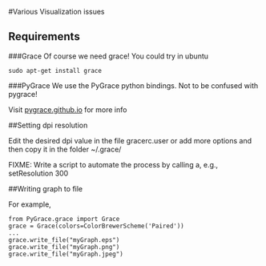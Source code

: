 #Various Visualization issues


## Requirements


###Grace
Of course we need grace! You could try in ubuntu
```
sudo apt-get install grace
```

###PyGrace
We use the PyGrace python bindings. Not to be confused with pygrace!

Visit [pygrace.github.io](pygrace.github.io) for more info

##Setting dpi resolution

Edit the desired dpi value in the file gracerc.user or add more options and then copy it in the folder ~/.grace/ 

FIXME: Write a script to automate the process by calling a, e.g., setResolution 300


##Writing graph to file

For example, 
```
from PyGrace.grace import Grace
grace = Grace(colors=ColorBrewerScheme('Paired'))
...
grace.write_file("myGraph.eps")
grace.write_file("myGraph.png")
grace.write_file("myGraph.jpeg")
```


